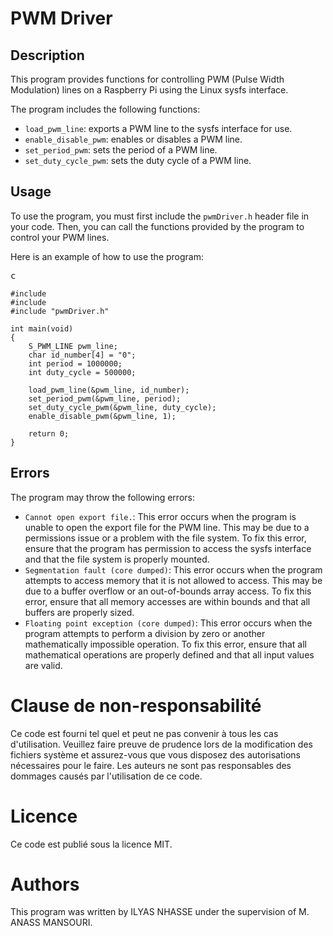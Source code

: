 # PWM Driver

## Description

This program provides functions for controlling PWM (Pulse Width Modulation) lines on a Raspberry Pi using the Linux sysfs interface.

The program includes the following functions:

* `load_pwm_line`: exports a PWM line to the sysfs interface for use.
* `enable_disable_pwm`: enables or disables a PWM line.
* `set_period_pwm`: sets the period of a PWM line.
* `set_duty_cycle_pwm`: sets the duty cycle of a PWM line.

## Usage

To use the program, you must first include the `pwmDriver.h` header file in your code. Then, you can call the functions provided by the program to control your PWM lines.

Here is an example of how to use the program:

<pre class=""><div class="bg-black rounded-md mb-4"><div class="flex items-center relative text-gray-200 bg-gray-800 px-4 py-2 text-xs font-sans justify-between rounded-t-md"><span>c</span></div></div></pre>

<pre class=""><div class="bg-black rounded-md mb-4"><div class="p-4 overflow-y-auto"><code class="!whitespace-pre hljs language-c">#include <stdio.h>
#include <stdlib.h>
#include "pwmDriver.h"

int main(void)
{
    S_PWM_LINE pwm_line;
    char id_number[4] = "0";
    int period = 1000000;
    int duty_cycle = 500000;
  
    load_pwm_line(&pwm_line, id_number);
    set_period_pwm(&pwm_line, period);
    set_duty_cycle_pwm(&pwm_line, duty_cycle);
    enable_disable_pwm(&pwm_line, 1);

    return 0;
}
</code></div></div></pre>

## Errors

The program may throw the following errors:

* `Cannot open export file.`: This error occurs when the program is unable to open the export file for the PWM line. This may be due to a permissions issue or a problem with the file system. To fix this error, ensure that the program has permission to access the sysfs interface and that the file system is properly mounted.
* `Segmentation fault (core dumped)`: This error occurs when the program attempts to access memory that it is not allowed to access. This may be due to a buffer overflow or an out-of-bounds array access. To fix this error, ensure that all memory accesses are within bounds and that all buffers are properly sized.
* `Floating point exception (core dumped)`: This error occurs when the program attempts to perform a division by zero or another mathematically impossible operation. To fix this error, ensure that all mathematical operations are properly defined and that all input values are valid.

# Clause de non-responsabilité

Ce code est fourni tel quel et peut ne pas convenir à tous les cas d'utilisation. Veuillez faire preuve de prudence lors de la modification des fichiers système et assurez-vous que vous disposez des autorisations nécessaires pour le faire. Les auteurs ne sont pas responsables des dommages causés par l'utilisation de ce code.

# Licence

Ce code est publié sous la licence MIT.

# Authors

This program was written by ILYAS NHASSE under the supervision of M. ANASS MANSOURI.

